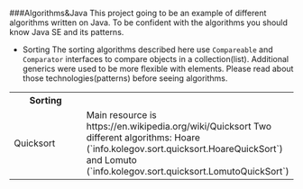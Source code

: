 ###Algorithms&Java
This project going to be an example of different algorithms written on Java.
To be confident with the algorithms you should know Java SE and its patterns.
- Sorting
The sorting algorithms described here use `Compareable` and `Comparator` interfaces to compare objects in a collection(list). Additional generics were  used to be more flexible with elements. Please read about those technologies(patterns) before seeing algorithms.
<table>
  <tr>
    <th width="300px">Sorting</th><th width="300px"></th>
  </tr>
  <tr>
    <td>Quicksort</td>
    <td>
		Main resource is https://en.wikipedia.org/wiki/Quicksort
		Two different algorithms:
		Hoare (`info.kolegov.sort.quicksort.HoareQuickSort`) and
		Lomuto (`info.kolegov.sort.quicksort.LomutoQuickSort`)
    </td>
  </tr>
</table>
